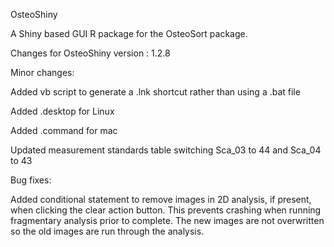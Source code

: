 OsteoShiny

A Shiny based GUI R package for the OsteoSort package.

Changes for OsteoShiny version : 1.2.8


Minor changes:

Added vb script to generate a .lnk shortcut rather than using a .bat file

Added .desktop for Linux

Added .command for mac

Updated measurement standards table switching Sca_03 to 44 and Sca_04 to 43


Bug fixes:

Added conditional statement to remove images in 2D analysis, if present, when clicking the clear action button. This prevents crashing when running fragmentary analysis prior to complete. The new images are not overwritten so the old images are run through the analysis. 